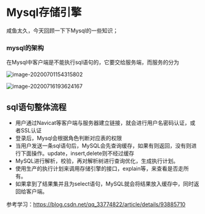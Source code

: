 # Mysql存储引擎

咸鱼太久，今天回顾一下下Mysql的一些知识；

### mysql的架构

在Mysql中客户端是不能执行sql语句的，它要交给服务端，而服务的分为

![image-20200701154315802](C:\Users\admin\AppData\Roaming\Typora\typora-user-images\image-20200701154315802.png)

![image-20200716193624167](C:\Users\admin\AppData\Roaming\Typora\typora-user-images\image-20200716193624167.png)

## sql语句整体流程

+ 用户通过Navicat等客户端与服务器建立链接，就会进行用户名密码认证，或者SSL认证
+ 登录后，Mysql会根据角色判断对应表的权限
+ 当用户发送一条sql语句后，MySQL会先查询缓存，如果有则返回，没有则进行下面操作。update，insert,delete则不经过缓存
+ MySQL进行解析，校验，再对解析树进行查询优化，生成执行计划。
+ 使用生产的执行计划来调用存储引擎的接口，explain等，来查看是否走所有。
+ 如果拿到了结果集并且为select语句，MySQL就会将结果放入缓存中，同时返回给客户端。

参考学习：https://blog.csdn.net/qq_33774822/article/details/93885710